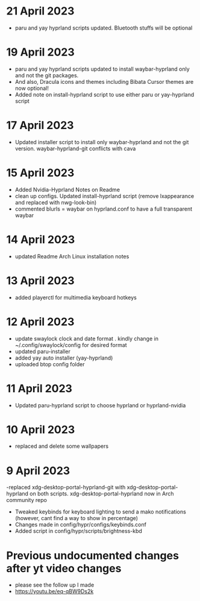 # 21 April 2023
- paru and yay hyprland scripts updated. Bluetooth stuffs will be optional

# 19 April 2023
- paru and yay hyprland scripts updated to install waybar-hyprland only and not the git packages. 
- And also, Dracula icons and themes including Bibata Cursor themes are now optional!
- Added note on install-hyprland script to use either paru or yay-hyprland script

# 17 April 2023
- Updated installer script to install only waybar-hyprland and not the git version. waybar-hyprland-git conflicts with cava

# 15 April 2023
- Added Nvidia-Hyprland Notes on Readme
- clean up configs. Updated install-hyprland script (remove lxappearance and replaced with nwg-look-bin)
- commented blurls = waybar on hyprland.conf to have a full transparent waybar

# 14 April 2023
- updated Readme Arch Linux installation notes

# 13 April 2023
- added playerctl for multimedia keyboard hotkeys

# 12 April 2023
- update swaylock clock and date format . kindly change in ~/.config/swaylock/config for desired format
- updated paru-installer
- added yay auto installer (yay-hyprland)
- uploaded btop config folder

# 11 April 2023
- Updated paru-hyprland script to choose hyprland or hyprland-nvidia

# 10 April 2023
- replaced and delete some wallpapers

# 9 April 2023
-replaced xdg-desktop-portal-hyprland-git with xdg-desktop-portal-hyprland on both scripts. xdg-desktop-portal-hyprland now in Arch community repo

- Tweaked keybinds for keyboard lighting to send a mako notifications (however, cant find a way to show in percentage)
- Changes made in config/hypr/configs/keybinds.conf
- Added script in config/hypr/scripts/brightness-kbd
 
# Previous undocumented changes after yt video changes
- please see the follow up I made
- https://youtu.be/eq-qBW9Ds2k
